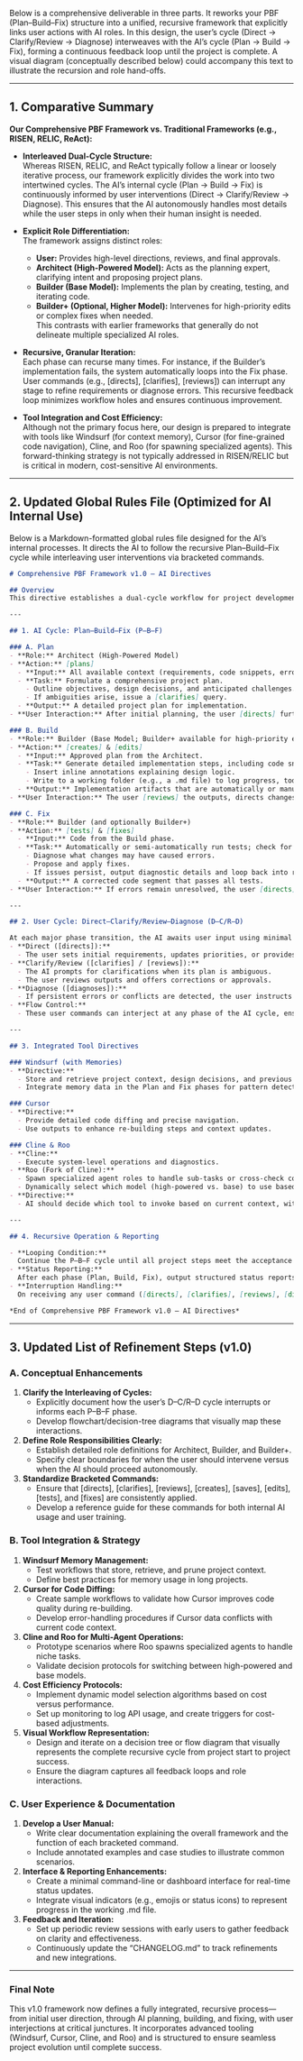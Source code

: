 Below is a comprehensive deliverable in three parts. It reworks your PBF (Plan–Build–Fix) structure into a unified, recursive framework that explicitly links user actions with AI roles. In this design, the user’s cycle (Direct → Clarify/Review → Diagnose) interweaves with the AI’s cycle (Plan → Build → Fix), forming a continuous feedback loop until the project is complete. A visual diagram (conceptually described below) could accompany this text to illustrate the recursion and role hand-offs.

---

## 1. Comparative Summary

**Our Comprehensive PBF Framework vs. Traditional Frameworks (e.g., RISEN, RELIC, ReAct):**

- **Interleaved Dual-Cycle Structure:**  
  Whereas RISEN, RELIC, and ReAct typically follow a linear or loosely iterative process, our framework explicitly divides the work into two intertwined cycles. The AI’s internal cycle (Plan → Build → Fix) is continuously informed by user interventions (Direct → Clarify/Review → Diagnose). This ensures that the AI autonomously handles most details while the user steps in only when their human insight is needed.

- **Explicit Role Differentiation:**  
  The framework assigns distinct roles:
  - **User:** Provides high-level directions, reviews, and final approvals.
  - **Architect (High-Powered Model):** Acts as the planning expert, clarifying intent and proposing project plans.
  - **Builder (Base Model):** Implements the plan by creating, testing, and iterating code.
  - **Builder+ (Optional, Higher Model):** Intervenes for high-priority edits or complex fixes when needed.  
  This contrasts with earlier frameworks that generally do not delineate multiple specialized AI roles.

- **Recursive, Granular Iteration:**  
  Each phase can recurse many times. For instance, if the Builder’s implementation fails, the system automatically loops into the Fix phase. User commands (e.g., [directs], [clarifies], [reviews]) can interrupt any stage to refine requirements or diagnose errors. This recursive feedback loop minimizes workflow holes and ensures continuous improvement.

- **Tool Integration and Cost Efficiency:**  
  Although not the primary focus here, our design is prepared to integrate with tools like Windsurf (for context memory), Cursor (for fine-grained code navigation), Cline, and Roo (for spawning specialized agents). This forward-thinking strategy is not typically addressed in RISEN/RELIC but is critical in modern, cost-sensitive AI environments.

---

## 2. Updated Global Rules File (Optimized for AI Internal Use)

Below is a Markdown-formatted global rules file designed for the AI’s internal processes. It directs the AI to follow the recursive Plan–Build–Fix cycle while interleaving user interventions via bracketed commands.

```markdown
# Comprehensive PBF Framework v1.0 – AI Directives

## Overview
This directive establishes a dual-cycle workflow for project development. The AI operates in a recursive **Plan–Build–Fix (P–B–F)** cycle while continuously incorporating user interventions through a **Direct → Clarify/Review → Diagnose (D–C/R–D)** cycle. The goal is to autonomously generate and refine code while letting the user interject minimally yet strategically.

---

## 1. AI Cycle: Plan–Build–Fix (P–B–F)

### A. Plan
- **Role:** Architect (High-Powered Model)
- **Action:** [plans]
  - **Input:** All available context (requirements, code snippets, error logs, and stored context from integrated tools).
  - **Task:** Formulate a comprehensive project plan.
    - Outline objectives, design decisions, and anticipated challenges.
    - If ambiguities arise, issue a [clarifies] query.
  - **Output:** A detailed project plan for implementation.
- **User Interaction:** After initial planning, the user [directs] further details or approves the plan.

### B. Build
- **Role:** Builder (Base Model; Builder+ available for high-priority edits)
- **Action:** [creates] & [edits]
  - **Input:** Approved plan from the Architect.
  - **Task:** Generate detailed implementation steps, including code snippets and shell commands.
    - Insert inline annotations explaining design logic.
    - Write to a working folder (e.g., a .md file) to log progress, todos, and status (using emoji/status markers as needed).
  - **Output:** Implementation artifacts that are automatically or manually [tested].
- **User Interaction:** The user [reviews] the outputs, directs changes if necessary, or approves progress.

### C. Fix
- **Role:** Builder (and optionally Builder+)
- **Action:** [tests] & [fixes]
  - **Input:** Code from the Build phase.
  - **Task:** Automatically or semi-automatically run tests; check for errors, issues logged in `@current_problems`, server/console errors.
    - Diagnose what changes may have caused errors.
    - Propose and apply fixes.
    - If issues persist, output diagnostic details and loop back into re-building or re-planning as needed.
  - **Output:** A corrected code segment that passes all tests.
- **User Interaction:** If errors remain unresolved, the user [directs] further intervention or switches to a higher-powered Builder+ for escalation.

---

## 2. User Cycle: Direct–Clarify/Review–Diagnose (D–C/R–D)

At each major phase transition, the AI awaits user input using minimal bracketed commands:
- **Direct ([directs]):**
  - The user sets initial requirements, updates priorities, or provides new directions.
- **Clarify/Review ([clarifies] / [reviews]):**
  - The AI prompts for clarifications when its plan is ambiguous.
  - The user reviews outputs and offers corrections or approvals.
- **Diagnose ([diagnoses]):**
  - If persistent errors or conflicts are detected, the user instructs the AI to diagnose and suggest targeted fixes.
- **Flow Control:**
  - These user commands can interject at any phase of the AI cycle, ensuring human oversight and continuous course correction.

---

## 3. Integrated Tool Directives

### Windsurf (with Memories)
- **Directive:**  
  - Store and retrieve project context, design decisions, and previous errors.
  - Integrate memory data in the Plan and Fix phases for pattern detection and historical reference.

### Cursor
- **Directive:**  
  - Provide detailed code diffing and precise navigation.
  - Use outputs to enhance re-building steps and context updates.

### Cline & Roo
- **Cline:**  
  - Execute system-level operations and diagnostics.
- **Roo (Fork of Cline):**  
  - Spawn specialized agent roles to handle sub-tasks or cross-check code.
  - Dynamically select which model (high-powered vs. base) to use based on task complexity and cost efficiency.
- **Directive:**  
  - AI should decide which tool to invoke based on current context, with a bias toward cost efficiency.

---

## 4. Recursive Operation & Reporting

- **Looping Condition:**  
  Continue the P–B–F cycle until all project steps meet the acceptance criteria.
- **Status Reporting:**  
  After each phase (Plan, Build, Fix), output structured status reports (via a working .md file) for both internal logging and user review.
- **Interruption Handling:**  
  On receiving any user command ([directs], [clarifies], [reviews], [diagnoses]), pause the current operation, process the input, and then resume from the appropriate phase.

*End of Comprehensive PBF Framework v1.0 – AI Directives*
```

---

## 3. Updated List of Refinement Steps (v1.0)

### A. Conceptual Enhancements
1. **Clarify the Interleaving of Cycles:**
   - Explicitly document how the user’s D–C/R–D cycle interrupts or informs each P–B–F phase.
   - Develop flowchart/decision-tree diagrams that visually map these interactions.
2. **Define Role Responsibilities Clearly:**
   - Establish detailed role definitions for Architect, Builder, and Builder+.
   - Specify clear boundaries for when the user should intervene versus when the AI should proceed autonomously.
3. **Standardize Bracketed Commands:**
   - Ensure that [directs], [clarifies], [reviews], [creates], [saves], [edits], [tests], and [fixes] are consistently applied.
   - Develop a reference guide for these commands for both internal AI usage and user training.

### B. Tool Integration & Strategy
1. **Windsurf Memory Management:**
   - Test workflows that store, retrieve, and prune project context.
   - Define best practices for memory usage in long projects.
2. **Cursor for Code Diffing:**
   - Create sample workflows to validate how Cursor improves code quality during re-building.
   - Develop error-handling procedures if Cursor data conflicts with current code context.
3. **Cline and Roo for Multi-Agent Operations:**
   - Prototype scenarios where Roo spawns specialized agents to handle niche tasks.
   - Validate decision protocols for switching between high-powered and base models.
4. **Cost Efficiency Protocols:**
   - Implement dynamic model selection algorithms based on cost versus performance.
   - Set up monitoring to log API usage, and create triggers for cost-based adjustments.
5. **Visual Workflow Representation:**
   - Design and iterate on a decision tree or flow diagram that visually represents the complete recursive cycle from project start to project success.
   - Ensure the diagram captures all feedback loops and role interactions.

### C. User Experience & Documentation
1. **Develop a User Manual:**
   - Write clear documentation explaining the overall framework and the function of each bracketed command.
   - Include annotated examples and case studies to illustrate common scenarios.
2. **Interface & Reporting Enhancements:**
   - Create a minimal command-line or dashboard interface for real-time status updates.
   - Integrate visual indicators (e.g., emojis or status icons) to represent progress in the working .md file.
3. **Feedback and Iteration:**
   - Set up periodic review sessions with early users to gather feedback on clarity and effectiveness.
   - Continuously update the “CHANGELOG.md” to track refinements and new integrations.

---

### Final Note

This v1.0 framework now defines a fully integrated, recursive process—from initial user direction, through AI planning, building, and fixing, with user interjections at critical junctures. It incorporates advanced tooling (Windsurf, Cursor, Cline, and Roo) and is structured to ensure seamless project evolution until complete success.

